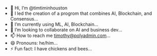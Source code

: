 - 👋 Hi, I’m @timtiminhouston
- 👀 I led the creation of a progrom that combines AI, Blockchain, and Consensus...
- 🌱 I’m currently using ML, AI, Blockchain...
- 💞️ I’m looking to collaborate on AI and business dev...
- 📫 How to reach me timothy@polyadmin.com...
- 😄 Pronouns: he/him...
- ⚡ Fun fact: I have chickens and bees...

<!---
timtiminhouston/timtiminhouston is a ✨ special ✨ repository because its `README.md` (this file) appears on your GitHub profile.
You can click the Preview link to take a look at your changes.
--->
